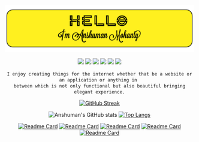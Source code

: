 

<div align="center">
  
  [![](images/header.png)](https://github.com/Anshuman2305)
 
  
[![](https://img.shields.io/badge/github-FFF01F?style=for-the-badge)](https://github.com/Anshuman2305)
[![](https://img.shields.io/badge/LinkedIn-FFF01F?style=for-the-badge)](https://www.linkedin.com/in/anshuman-mohanty-33463b190/)
[![](https://img.shields.io/badge/leetcode-FFF01F?style=for-the-badge)](https://leetcode.com/Anshuman2305/)
[![](https://img.shields.io/badge/Instagram-FFF01F?style=for-the-badge)](https://www.instagram.com/i_a__m___/)
[![](https://img.shields.io/badge/facebook-FFF01F?style=for-the-badge)](https://www.facebook.com/anshuman.mohanty.1048/)
[![](https://img.shields.io/badge/vsco-FFF01F?style=for-the-badge)](https://vsco.co/anshuman-mohanty/gallery)
  
  ```
  I enjoy creating things for the internet whether that be a website or an application or anything in 
  between which is not only functional but also beautiful bringing elegant experience.
```
  
[![GitHub Streak](http://github-readme-streak-stats.herokuapp.com?user=Anshuman2305&theme=github-dark&date_format=M%20j%5B%2C%20Y%5D&background=FFF01F&fire=000000&ring=000000&dates=000000&stroke=000000&sideNums=000000&currStreakNum=000000&currStreakLabel=000000&sideLabels=000000&border=000000)](https://git.io/streak-stats)
  
  ![Anshuman's GitHub stats](https://github-readme-stats.vercel.app/api?username=Anshuman2305&show_icons=true&theme=dark&hide_border=true&text_color=ffffff&icon_color=FFF01F&title_color=FFF01F&bg_color=122651&hide=contribs&hide_rank=true)
[![Top Langs](https://github-readme-stats.vercel.app/api/top-langs/?username=anuraghazra&layout=compact&theme=dark&hide_border=true&bg_color=122651&text_color=ffffff&title_color=FFF01F)](https://github.com/anuraghazra/github-readme-stats)


  [![Readme Card](https://github-readme-stats.vercel.app/api/pin/?username=Anshuman2305&repo=Twitter-Clone-NextJs&theme=dark&hide_border=true&bg_color=122651&text_color=ffffff&title_color=FFF01F&icon_color=FFF01F )](https://github.com/Anshuman2305/Twitter-Clone-NextJs)
  [![Readme Card](https://github-readme-stats.vercel.app/api/pin/?username=Anshuman2305&repo=Mental-Health-CodeUtsava&theme=dark&hide_border=true&bg_color=122651&text_color=ffffff&title_color=FFF01F&icon_color=FFF01F )](https://github.com/Anshuman2305/Mental-Health-CodeUtsava)
   [![Readme Card](https://github-readme-stats.vercel.app/api/pin/?username=Anshuman2305&repo=Blogging-Website-Nextjs&theme=dark&hide_border=true&bg_color=122651&text_color=ffffff&title_color=FFF01F&icon_color=FFF01F )](https://github.com/Anshuman2305/Blogging-Website-Nextjs)
   [![Readme Card](https://github-readme-stats.vercel.app/api/pin/?username=Anshuman2305&repo=Todo-App&theme=dark&hide_border=true&bg_color=122651&text_color=ffffff&title_color=FFF01F&icon_color=FFF01F )](https://github.com/Anshuman2305/Todo-App)
   [![Readme Card](https://github-readme-stats.vercel.app/api/pin/?username=Anshuman2305&repo=Rock-Identification&theme=dark&hide_border=true&bg_color=122651&text_color=ffffff&title_color=FFF01F&icon_color=FFF01F )](https://github.com/Anshuman2305/Rock-Identification)
  
  

  
</div>
  


<!--
**Anshuman2305/Anshuman2305** is a ✨ _special_ ✨ repository because its `README.md` (this file) appears on your GitHub profile.

Here are some ideas to get you started:

- 🔭 I’m currently working on ...
- 🌱 I’m currently learning ...
- 👯 I’m looking to collaborate on ...
- 🤔 I’m looking for help with ...
- 💬 Ask me about ...
- 📫 How to reach me: ...
- 😄 Pronouns: ...
- ⚡ Fun fact: ...
-->
